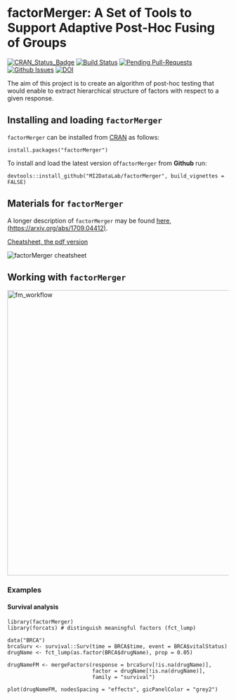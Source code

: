 # factorMerger: A Set of Tools to Support Adaptive Post-Hoc Fusing of Groups

[![CRAN_Status_Badge](http://www.r-pkg.org/badges/version/factorMerger)](https://cran.r-project.org/package=factorMerger)
[![Build Status](https://travis-ci.org/MI2DataLab/factorMerger.svg?branch=master)](https://travis-ci.org/MI2DataLab/factorMerger)
[![Pending Pull-Requests](http://githubbadges.herokuapp.com/MI2DataLab/factorMerger/pulls.svg)](https://github.com/MI2DataLab/factorMerger/pulls)
[![Github Issues](http://githubbadges.herokuapp.com/MI2DataLab/factorMerger/issues.svg)](https://github.com/MI2DataLab/factorMerger/issues)
[![DOI](https://zenodo.org/badge/70429809.svg)](https://zenodo.org/badge/latestdoi/70429809)

The aim of this project is to create an algorithm of post-hoc testing that would enable to extract hierarchical structure of factors with respect to a given response.

## Installing and loading `factorMerger`

`factorMerger` can be installed from [CRAN](https://cran.r-project.org/package=factorMerger) as follows:

```{r}
install.packages("factorMerger")
```

To install and load the latest version of`factorMerger` from **Github** run:

```{r}
devtools::install_github("MI2DataLab/factorMerger", build_vignettes = FALSE)
```

## Materials for `factorMerger`

A longer description of `factorMerger` may be found [here, (https://arxiv.org/abs/1709.04412)](https://arxiv.org/abs/1709.04412).

[Cheatsheet, the pdf version](https://raw.githubusercontent.com/MI2DataLab/factorMerger/master/materials/factorMerger-cheatsheet.pdf)

![factorMerger cheatsheet](https://raw.githubusercontent.com/MI2DataLab/factorMerger/master/materials/factorMerger-cheatsheet.png)

## Working with `factorMerger`

<img src="https://raw.githubusercontent.com/MI2DataLab/factorMerger/master/README_workflow.png" alt="fm_workflow" width = '650'/>

### Examples

#### Survival analysis

```{r}
library(factorMerger)
library(forcats) # distinguish meaningful factors (fct_lump)

data("BRCA")
brcaSurv <- survival::Surv(time = BRCA$time, event = BRCA$vitalStatus)
drugName <- fct_lump(as.factor(BRCA$drugName), prop = 0.05) 

drugNameFM <- mergeFactors(response = brcaSurv[!is.na(drugName)], 
                           factor = drugName[!is.na(drugName)], 
                           family = "survival")

plot(drugNameFM, nodesSpacing = "effects", gicPanelColor = "grey2")

```


